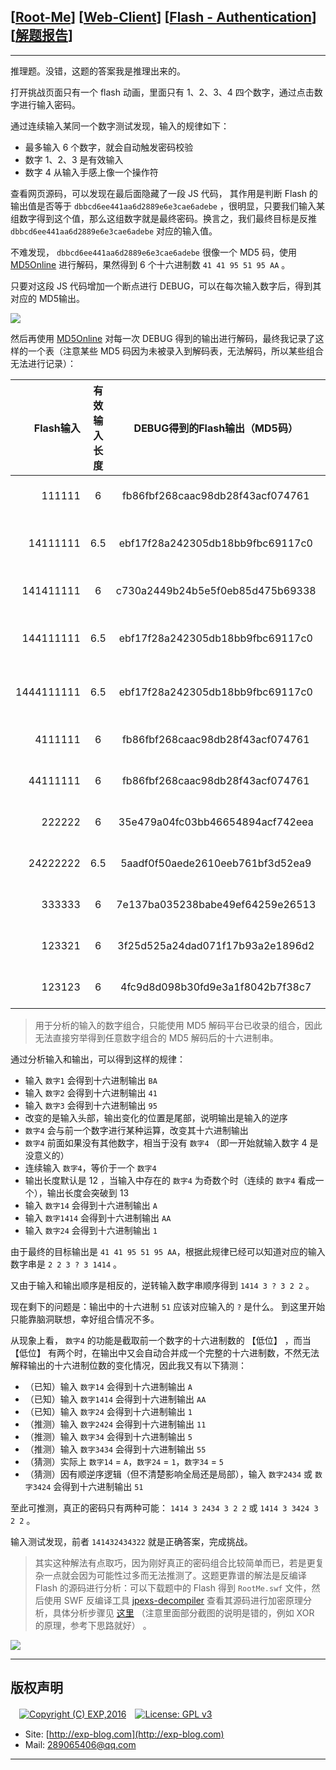## [[Root-Me](https://www.root-me.org/)] [[Web-Client](https://www.root-me.org/en/Challenges/Web-Client/)] [[Flash - Authentication](https://www.root-me.org/en/Challenges/Web-Client/Flash-Authentication)] [[解题报告](http://exp-blog.com/2019/01/13/pid-2930/)]

------

推理题。没错，这题的答案我是推理出来的。

打开挑战页面只有一个 flash 动画，里面只有 1、2、3、4 四个数字，通过点击数字进行输入密码。

通过连续输入某同一个数字测试发现，输入的规律如下：

- 最多输入 6 个数字，就会自动触发密码校验
- 数字 1、2、3 是有效输入
- 数字 4 从输入手感上像一个操作符

查看网页源码，可以发现在最后面隐藏了一段 JS 代码， 其作用是判断 Flash 的输出值是否等于 `dbbcd6ee441aa6d2889e6e3cae6adebe` ，很明显，只要我们输入某组数字得到这个值，那么这组数字就是最终密码。换言之，我们最终目标是反推 `dbbcd6ee441aa6d2889e6e3cae6adebe` 对应的输入值。

不难发现， `dbbcd6ee441aa6d2889e6e3cae6adebe` 很像一个 MD5 码，使用 [MD5Online](https://www.md5online.org/md5-decrypt.html) 进行解码，果然得到 6 个十六进制数 `41 41 95 51 95 AA` 。

只要对这段 JS 代码增加一个断点进行 DEBUG，可以在每次输入数字后，得到其对应的 MD5输出。

![](https://github.com/lyy289065406/CTF-Solving-Reports/blob/master/rootme/Web-Client/%5B11%5D%20%5B40P%5D%20Flash%20-%20Authentication/imgs/01.png)

然后再使用 [MD5Online](https://www.md5online.org/md5-decrypt.html) 对每一次 DEBUG 得到的输出进行解码，最终我记录了这样的一个表（注意某些 MD5 码因为未被录入到解码表，无法解码，所以某些组合无法进行记录）：

| Flash输入 | 有效输入长度 | DEBUG得到的Flash输出（MD5码） | MD5解码（Hex） | 输出长度 |
|---:|:---:|:---:|:---|:---:|
| 111111 | 6 | fb86fbf268caac98db28f43acf074761 | BA BA BA BA BA BA | 12 |
| 14111111 | 6.5 | ebf17f28a242305db18bb9fbc69117c0 | BA BA BA BA BA BA A | 13 |
| 141411111 | 6 | c730a2449b24b5e5f0eb85d475b69338 | BA BA BA BA BA AA | 12 |
| 144111111 | 6.5 | ebf17f28a242305db18bb9fbc69117c0 | BA BA BA BA BA BA A | 13 |
| 1444111111 | 6.5 | ebf17f28a242305db18bb9fbc69117c0 | BA BA BA BA BA BA A | 13 |
| 4111111 | 6 | fb86fbf268caac98db28f43acf074761 | BA BA BA BA BA BA | 12 |
| 44111111 | 6 | fb86fbf268caac98db28f43acf074761 | BA BA BA BA BA BA | 12 |
| 222222 | 6 | 35e479a04fc03bb46654894acf742eea | 41 41 41 41 41 41 | 12 |
| 24222222 | 6.5 | 5aadf0f50aede2610eeb761bf3d52ea9 | 41 41 41 41 41 41 1 | 13 |
| 333333 | 6 | 7e137ba035238babe49ef64259e26513 | 95 95 95 95 95 95 | 12 |
| 123321 | 6 | 3f25d525a24dad071f17b93a2e1896d2 | BA 41 95 95 41 BA | 12 |
| 123123 | 6 | 4fc9d8d098b30fd9e3a1f8042b7f38c7 | 95 41 BA 95 41 BA | 12 |

> 用于分析的输入的数字组合，只能使用 MD5 解码平台已收录的组合，因此无法直接穷举得到任意数字组合的 MD5 解码后的十六进制串。


通过分析输入和输出，可以得到这样的规律：

- 输入 `数字1` 会得到十六进制输出 `BA`
- 输入 `数字2` 会得到十六进制输出 `41`
- 输入 `数字3` 会得到十六进制输出 `95`
- 改变的是输入头部，输出变化的位置是尾部，说明输出是输入的逆序
- `数字4` 会与前一个数字进行某种运算，改变其十六进制输出
- `数字4` 前面如果没有其他数字，相当于没有 `数字4` （即一开始就输入数字 4 是没意义的）
- 连续输入 `数字4`，等价于一个 `数字4`
- 输出长度默认是 12 ，当输入中存在的 `数字4` 为奇数个时（连续的 `数字4` 看成一个），输出长度会突破到 13
- 输入 `数字14` 会得到十六进制输出 `A`
- 输入 `数字1414` 会得到十六进制输出 `AA`
- 输入 `数字24` 会得到十六进制输出 `1`

由于最终的目标输出是 `41 41 95 51 95 AA`，根据此规律已经可以知道对应的输入数字串是 `2 2 3 ? 3 1414` 。

又由于输入和输出顺序是相反的，逆转输入数字串顺序得到 `1414 3 ? 3 2 2` 。

现在剩下的问题是：输出中的十六进制 `51` 应该对应输入的 `?` 是什么。 到这里开始只能靠脑洞联想，幸好组合情况不多。

从现象上看， `数字4` 的功能是截取前一个数字的十六进制数的 【低位】 ，而当 【低位】 有两个时，在输出中又会自动合并成一个完整的十六进制数，不然无法解释输出的十六进制位数的变化情况，因此我又有以下猜测：

- （已知）输入 `数字14` 会得到十六进制输出 `A`
- （已知）输入 `数字1414` 会得到十六进制输出 `AA`
- （已知）输入 `数字24` 会得到十六进制输出 `1`
- （推测）输入 `数字2424` 会得到十六进制输出 `11`
- （推测）输入 `数字34` 会得到十六进制输出 `5`
- （推测）输入 `数字3434` 会得到十六进制输出 `55`
- （猜测）实际上 `数字14` = `A`，`数字24` = `1`，`数字34` = `5`
- （猜测）因有顺逆序逻辑（但不清楚影响全局还是局部），输入 `数字2434` 或 `数字3424` 会得到十六进制输出 `51`

至此可推测，真正的密码只有两种可能： `1414 3 2434 3 2 2` 或 `1414 3 3424 3 2 2` 。

输入测试发现，前者 `141432434322` 就是正确答案，完成挑战。

> 其实这种解法有点取巧，因为刚好真正的密码组合比较简单而已，若是更复杂一点就会因为可能性过多而无法推测了。这题更靠谱的解法是反编译 Flash 的源码进行分析：可以下载题中的 Flash 得到 `RootMe.swf` 文件，然后使用 SWF 反编译工具 [jpexs-decompiler](https://github.com/jindrapetrik/jpexs-decompiler/releases) 查看其源码进行加密原理分析，具体分析步骤见 [这里](https://offsecresearch.com/blog/2017/03/flash-authentication-brigandage/) （注意里面部分截图的说明是错的，例如 XOR 的原理，参考下思路就好） 。

![](https://github.com/lyy289065406/CTF-Solving-Reports/blob/master/rootme/Web-Client/%5B11%5D%20%5B40P%5D%20Flash%20-%20Authentication/imgs/02.png)

------

## 版权声明

　[![Copyright (C) EXP,2016](https://img.shields.io/badge/Copyright%20(C)-EXP%202016-blue.svg)](http://exp-blog.com)　[![License: GPL v3](https://img.shields.io/badge/License-GPL%20v3-blue.svg)](https://www.gnu.org/licenses/gpl-3.0)
  

- Site: [http://exp-blog.com](http://exp-blog.com) 
- Mail: <a href="mailto:289065406@qq.com?subject=[EXP's Github]%20Your%20Question%20（请写下您的疑问）&amp;body=What%20can%20I%20help%20you?%20（需要我提供什么帮助吗？）">289065406@qq.com</a>


------
